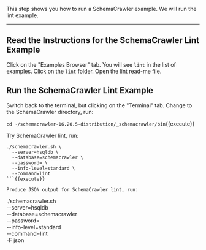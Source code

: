 This step shows you how to run a SchemaCrawler example. We will run the lint example.

-----

## Read the Instructions for the SchemaCrawler Lint Example

Click on the "Examples Browser" tab. You will see `lint` in the list of examples. Click on the `lint` folder. Open the lint read-me file.


## Run the SchemaCrawler Lint Example

Switch back to the terminal, but clicking on the "Terminal" tab. Change to the SchemaCrawler directory, run:

`cd ~/schemacrawler-16.20.5-distribution/_schemacrawler/bin`{{execute}}

Try SchemaCrawler lint, run:

```
./schemacrawler.sh \
  --server=hsqldb \
  --database=schemacrawler \
  --password= \
  --info-level=standard \
  --command=lint
```{{execute}}

Produce JSON output for SchemaCrawler lint, run:

```
./schemacrawler.sh \
  --server=hsqldb \
  --database=schemacrawler \
  --password= \
  --info-level=standard \
  --command=lint \
  -F json
```{{execute}}
